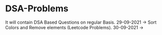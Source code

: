 # DSA-Problems
It will contain DSA Based Questions on regular Basis.
29-09-2021 -> Sort Colors and Remove elements (Leetcode Problems).
30-09-2021 ->

